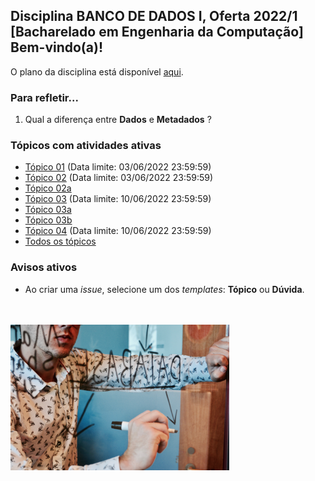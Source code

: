 ## Disciplina **BANCO DE DADOS I**, Oferta 2022/1<br>[Bacharelado em Engenharia da Computação]<br>Bem-vindo(a)!<br> 

O plano da disciplina está disponível [aqui](./media/bd-2022-1-bec-plano.pdf).<br>

### Para refletir...

1) Qual a diferença entre **Dados** e **Metadados** ?

### Tópicos com atividades ativas

- [Tópico 01](./topicos/topico-01.md) (Data limite: 03/06/2022 23:59:59)<br>
- [Tópico 02](./topicos/topico-02.md) (Data limite: 03/06/2022 23:59:59)<br>
- [Tópico 02a](./topicos/topico-02a.md)
- [Tópico 03](./topicos/topico-03.md) (Data limite: 10/06/2022 23:59:59)<br>
- [Tópico 03a](./topicos/topico-03a.md)
- [Tópico 03b](./topicos/topico-03b.md)
- [Tópico 04](./topicos/topico-04.md) (Data limite: 10/06/2022 23:59:59)<br>
- [Todos os tópicos](topicos/topicos.md)<br>

### Avisos ativos

- Ao criar uma *issue*, selecione um dos *templates*: **Tópico** ou **Dúvida**.
<br>
<br>
<img src="./media/campaign-creators-IKHvOlZFCOg-unsplash.jpg" width="350">
